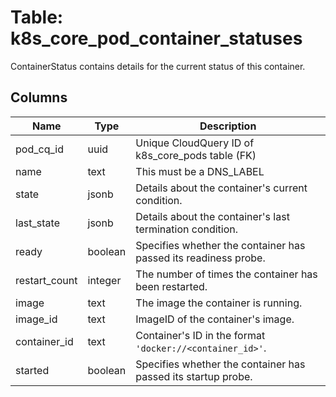 
# Table: k8s_core_pod_container_statuses
ContainerStatus contains details for the current status of this container.
## Columns
| Name        | Type           | Description  |
| ------------- | ------------- | -----  |
|pod_cq_id|uuid|Unique CloudQuery ID of k8s_core_pods table (FK)|
|name|text|This must be a DNS_LABEL|
|state|jsonb|Details about the container's current condition.|
|last_state|jsonb|Details about the container's last termination condition.|
|ready|boolean|Specifies whether the container has passed its readiness probe.|
|restart_count|integer|The number of times the container has been restarted.|
|image|text|The image the container is running.|
|image_id|text|ImageID of the container's image.|
|container_id|text|Container's ID in the format `'docker://<container_id>'`.|
|started|boolean|Specifies whether the container has passed its startup probe.|
